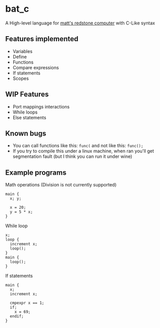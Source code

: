# bat_c
A High-level language for [matt's redstone computer](https://github.com/mattbatwings/BatPU-2) with C-Like syntax
## Features implemented
- Variables
- Define
- Functions
- Compare expressions
- If statements
- Scopes
## WIP Features
- Port mappings interactions
- While loops
- Else statements
## Known bugs
- You can call functions like this: ```func(``` and not like this: ```func();```
- If you try to compile this under a linux machine, when ran you'll get segmentation fault (but I think you can run it under wine)
## Example programs
Math operations (Division is not currently supported)
```
main {
  x; y;

  x = 20;
  y = 5 * x;
}
```
While loop
```
x;
loop {
  increment x;
  loop();
}
main {
  loop();
}
```
If statements
```
main {
  x;
  increment x;

  cmpexpr x == 1;
  if;
    x = 69;
  endif;
}
```
